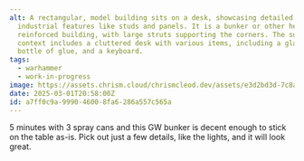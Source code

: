 ```yaml
---
alt: A rectangular, model building sits on a desk, showcasing detailed
  industrial features like studs and panels. It is a bunker or other heavily
  reinforced building, with large struts supporting the corners. The surrounding
  context includes a cluttered desk with various items, including a glass, a
  bottle of glue, and a keyboard.
tags:
  - warhammer
  - work-in-progress
image: https://assets.chrism.cloud/chrismcleod.dev/assets/e3d2bd3d-7c8a-4415-a919-6777246ad904.JPG
date: 2025-03-01T20:58:00Z
id: a7ff0c9a-9990-4600-8fa6-286a557c565a
---
```


5 minutes with 3 spray cans and this GW bunker is decent enough to stick on the table as-is. Pick out just a few details, like the lights, and it will look great.